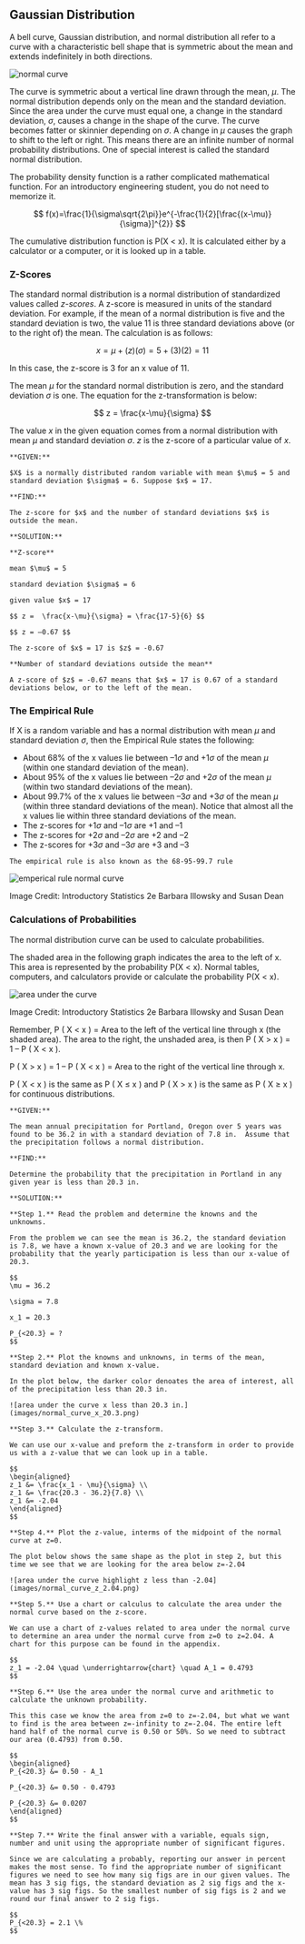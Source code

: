 ## Gaussian Distribution

A bell curve, Gaussian distribution, and normal distribution all refer to a curve with a characteristic bell shape that is symmetric about the mean and extends indefinitely in both directions.

![normal curve](images/normal_curve.png)

The curve is symmetric about a vertical line drawn through the mean, $\mu$. The normal distribution depends only on the mean and the standard deviation. Since the area under the curve must equal one, a change in the standard deviation, $\sigma$, causes a change in the shape of the curve. The curve becomes fatter or skinnier depending on $\sigma$. A change in $\mu$ causes the graph to shift to the left or right. This means there are an infinite number of normal probability distributions. One of special interest is called the standard normal distribution.

The probability density function is a rather complicated mathematical function. For an introductory engineering student, you do not need to memorize it.

$$ f(x)=\frac{1}{\sigma\sqrt{2\pi}}e^{-\frac{1}{2}[\frac{(x-\mu)}{\sigma}]^{2}} $$

The cumulative distribution function is P(X < x). It is calculated either by a calculator or a computer, or it is looked up in a table.

### Z-Scores

The standard normal distribution is a normal distribution of standardized values called _z-scores_. A z-score is measured in units of the standard deviation. For example, if the mean of a normal distribution is five and the standard deviation is two, the value 11 is three standard deviations above (or to the right of) the mean. The calculation is as follows:

$$ x = \mu + (z)(\sigma) = 5 + (3)(2) = 11 $$

In this case, the z-score is 3 for an x value of 11.

The mean $\mu$ for the standard normal distribution is zero, and the standard deviation $\sigma$ is one. The equation for the z-transformation is below:

$$ z =  \frac{x-\mu}{\sigma} $$

The value $x$ in the given equation comes from a normal distribution with mean $\mu$ and standard deviation $\sigma$. $z$ is the z-score of a particular value of $x$.

```{card} **Worked Example**
**GIVEN:**

$X$ is a normally distributed random variable with mean $\mu$ = 5 and standard deviation $\sigma$ = 6. Suppose $x$ = 17.

**FIND:**

The z-score for $x$ and the number of standard deviations $x$ is outside the mean.

**SOLUTION:**

**Z-score**

mean $\mu$ = 5

standard deviation $\sigma$ = 6

given value $x$ = 17

$$ z =  \frac{x-\mu}{\sigma} = \frac{17-5}{6} $$

$$ z = –0.67 $$

The z-score of $x$ = 17 is $z$ = -0.67

**Number of standard deviations outside the mean**

A z-score of $z$ = -0.67 means that $x$ = 17 is 0.67 of a standard deviations below, or to the left of the mean.

```

### The Empirical Rule

If X is a random variable and has a normal distribution with mean $\mu$ and standard deviation $\sigma$, then the Empirical Rule states the following:

 * About 68% of the x values lie between –1$\sigma$ and +1$\sigma$ of the mean $\mu$ (within one standard deviation of the mean).
 * About 95% of the x values lie between –2$\sigma$ and +2$\sigma$ of the mean $\mu$ (within two standard deviations of the mean).
 * About 99.7% of the x values lie between –3$\sigma$ and +3$\sigma$ of the mean $\mu$ (within three standard deviations of the mean). Notice that almost all the x values lie within three standard deviations of the mean.
 * The z-scores for +1$\sigma$ and –1$\sigma$ are +1 and –1
 * The z-scores for +2$\sigma$ and –2$\sigma$ are +2 and –2
 * The z-scores for +3$\sigma$ and –3$\sigma$ are +3 and –3

```{note}
The empirical rule is also known as the 68-95-99.7 rule
```

![emperical rule normal curve](images/emperical_rule_normal_curve.png)

Image Credit: Introductory Statistics 2e Barbara Illowsky and Susan Dean

### Calculations of Probabilities

The normal distribution curve can be used to calculate probabilities.

The shaded area in the following graph indicates the area to the left of x. This area is represented by the probability P(X < x). Normal tables, computers, and calculators provide or calculate the probability P(X < x).

![area under the curve](images/area_under_the_curve.png)

Image Credit: Introductory Statistics 2e Barbara Illowsky and Susan Dean

Remember, P ( X < x ) = Area to the left of the vertical line through x (the shaded area). The area to the right, the unshaded area, is then P ( X > x ) = 1 – P ( X < x ).

P ( X > x ) = 1 – P ( X < x ) = Area to the right of the vertical line through x.

P ( X < x ) is the same as P ( X $\leq$ x ) and P ( X > x ) is the same as P ( X $\geq$ x ) for continuous distributions.


```{card} **Worked Example**
**GIVEN:**

The mean annual precipitation for Portland, Oregon over 5 years was found to be 36.2 in with a standard deviation of 7.8 in.  Assume that the precipitation follows a normal distribution.

**FIND:**

Determine the probability that the precipitation in Portland in any given year is less than 20.3 in.

**SOLUTION:**

**Step 1.** Read the problem and determine the knowns and the unknowns.

From the problem we can see the mean is 36.2, the standard deviation is 7.8, we have a known x-value of 20.3 and we are looking for the probability that the yearly participation is less than our x-value of 20.3.

$$
\mu = 36.2

\sigma = 7.8

x_1 = 20.3

P_{<20.3} = ?
$$

**Step 2.** Plot the knowns and unknowns, in terms of the mean, standard deviation and known x-value.

In the plot below, the darker color denoates the area of interest, all of the precipitation less than 20.3 in.

![area under the curve x less than 20.3 in.](images/normal_curve_x_20.3.png)

**Step 3.** Calculate the z-transform.

We can use our x-value and preform the z-transform in order to provide us with a z-value that we can look up in a table.

$$
\begin{aligned}
z_1 &= \frac{x_1 - \mu}{\sigma} \\
z_1 &= \frac{20.3 - 36.2}{7.8} \\
z_1 &= -2.04
\end{aligned}
$$

**Step 4.** Plot the z-value, interms of the midpoint of the normal curve at z=0.

The plot below shows the same shape as the plot in step 2, but this time we see that we are looking for the area below z=-2.04

![area under the curve highlight z less than -2.04](images/normal_curve_z_2.04.png)

**Step 5.** Use a chart or calculus to calculate the area under the normal curve based on the z-score.

We can use a chart of z-values related to area under the normal curve to determine an area under the normal curve from z=0 to z=2.04. A chart for this purpose can be found in the appendix.

$$
z_1 = -2.04 \quad \underrightarrow{chart} \quad A_1 = 0.4793 
$$

**Step 6.** Use the area under the normal curve and arithmetic to calculate the unknown probability. 

This this case we know the area from z=0 to z=-2.04, but what we want to find is the area between z=-infinity to z=-2.04. The entire left hand half of the normal curve is 0.50 or 50%. So we need to subtract our area (0.4793) from 0.50.

$$
\begin{aligned}
P_{<20.3} &= 0.50 - A_1

P_{<20.3} &= 0.50 - 0.4793

P_{<20.3} &= 0.0207
\end{aligned}
$$

**Step 7.** Write the final answer with a variable, equals sign, number and unit using the appropriate number of significant figures.

Since we are calculating a probably, reporting our answer in percent makes the most sense. To find the appropriate number of significant figures we need to see how many sig figs are in our given values. The mean has 3 sig figs, the standard deviation as 2 sig figs and the x-value has 3 sig figs. So the smallest number of sig figs is 2 and we round our final answer to 2 sig figs.

$$
P_{<20.3} = 2.1 \%
$$

```
